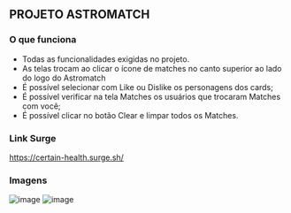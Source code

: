 
## PROJETO ASTROMATCH

### O que funciona
- Todas as funcionalidades exigidas no projeto.
- As telas trocam ao clicar o ícone de matches no canto superior ao lado do logo do Astromatch
- É possível selecionar com Like ou Dislike os personagens dos cards;
- É possível verificar na tela Matches os usuários que trocaram Matches com você;
- É possível clicar no botão Clear e limpar todos os Matches.

### Link Surge 
https://certain-health.surge.sh/

### Imagens
![image](https://user-images.githubusercontent.com/98291335/172739432-4b844a4a-5b8a-4b2d-a06a-431ac49fbb7e.png)
![image](https://user-images.githubusercontent.com/98291335/172739461-3c3482fc-66d5-4b43-b10a-602b319ba9c7.png)
